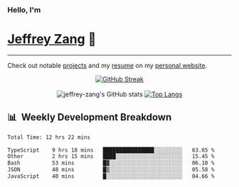 
### Hello, I'm 
# [Jeffrey Zang](https://www.linkedin.com/in/jeffreyzang/) 🦀

---

Check out notable [projects](https://jeffz.dev/projects) and my [resume](https://jeffz.dev/resume) on my [personal website](https://jeffz.dev/).

<div align = 'center'>

[![GitHub Streak](https://github-readme-streak-stats.herokuapp.com/?user=jeffrey-zang&theme=tokyonight)](https://git.io/streak-stats)
<br></br>
![jeffrey-zang's GitHub stats](https://github-readme-stats.vercel.app/api?username=jeffrey-zang&show_icons=true&theme=tokyonight&hide_rank=true&hide=stars) 
[![Top Langs](https://github-readme-stats.vercel.app/api/top-langs/?username=jeffrey-zang&hide=ShaderLab,HLSL&layout=compact&theme=tokyonight)](https://github.com/anuraghazra/github-readme-stats)

</div>

## 📊 &nbsp;Weekly Development Breakdown
<!--START_SECTION:waka-->

```txt
Total Time: 12 hrs 22 mins

TypeScript    9 hrs 18 mins   ████████████████░░░░░░░░░   63.65 %
Other         2 hrs 15 mins   ████░░░░░░░░░░░░░░░░░░░░░   15.45 %
Bash          53 mins         █▓░░░░░░░░░░░░░░░░░░░░░░░   06.10 %
JSON          48 mins         █▒░░░░░░░░░░░░░░░░░░░░░░░   05.58 %
JavaScript    40 mins         █░░░░░░░░░░░░░░░░░░░░░░░░   04.66 %
```

<!--END_SECTION:waka-->

